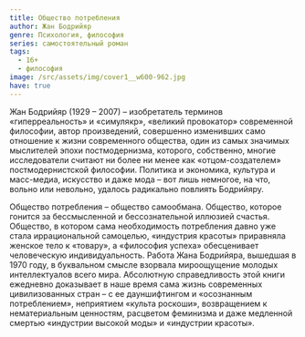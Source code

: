 ```yaml
---
title: Общество потребления
author: Жан Бодрийяр
genre: Психология, философия
series: самостоятельный роман
tags:
  - 16+
  - философия
image: /src/assets/img/cover1__w600-962.jpg
have: true
---
```

Жан Бодрийяр (1929 – 2007) – изобретатель терминов «гиперреальность» и «симулякр», «великий провокатор» современной философии, автор произведений, совершенно изменивших само отношение к жизни современного общества, один из самых значимых мыслителей  эпохи постмодернизма, которого, собственно, многие исследователи считают ни более ни менее как «отцом-создателем» постмодернистской философии.  Политика и экономика, культура и масс-медиа, искусство и даже мода – вот лишь немногое, на что, вольно или невольно, удалось радикально повлиять Бодрийяру.

Общество потребления – общество самообмана. Общество, которое гонится за бессмысленной и бессознательной иллюзией счастья. Общество, в котором  сама необходимость потребления давно уже стала иррациональной самоцелью, «индустрия красоты» приравняла женское тело к «товару»,  а «философия успеха» обесценивает  человеческую индивидуальность. Работа Жана Бодрийяра, вышедшая в 1970 году, в буквальном смысле взорвала мироощущение молодых интеллектуалов всего мира.  Абсолютную справедливость этой книги ежедневно доказывает в наше время сама жизнь современных цивилизованных стран –  с ее дауншифтингом и «осознанным потреблением», неприятием «культа роскоши»,  возвращением к нематериальным ценностям, расцветом феминизма  и даже медленной смертью «индустрии высокой моды» и «индустрии красоты».
